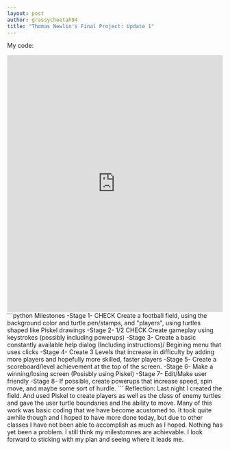 ```yaml
---
layout: post
author: grassycheetah94
title: "Thomas Newlin's Final Project: Update 1"
---
```

My code:
<iframe src="https://trinket.io/embed/python/6e99500ab3" width="100%" height="600" frameborder="0" marginwidth="0" marginheight="0" allowfullscreen></iframe>
```python
Milestones
-Stage 1- CHECK
Create a football field, using the background color and turtle pen/stamps, and "players", using turtles shaped like Piskel drawings
-Stage 2- 1/2 CHECK
Create gameplay using keystrokes (possibly including powerups)
-Stage 3- 
Create a basic constantly available help dialog (Including instructions)/ Begining menu that uses clicks
-Stage 4-
Create 3 Levels that increase in difficulty by adding more players and hopefully more skilled, faster players
-Stage 5-
Create a scoreboard/level achievement at the top of the screen. 
-Stage 6-
Make a winning/losing screen (Posisbly using Piskel)
-Stage 7-
Edit/Make user friendly
-Stage 8-
If possible, create powerups that increase speed, spin move, and maybe some sort of hurdle.
```
Reflection: Last night I created the field. And used Piskel to create players as well as the class of enemy turtles and gave the user turtle boundaries and the ability to move. Many of this work was basic coding that we have become acustomed to. It took quite awhile though and I hoped to have more done today, but due to other classes I have not been able to accomplish as much as I hoped. Nothing has yet been a problem. I still think my milestomnes are achievable. I look forward to sticking with my plan and seeing where it leads me. 
